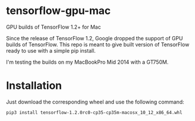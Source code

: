 # tensorflow-gpu-mac
GPU builds of TensorFlow 1.2+ for Mac 

Since the release of TensorFlow 1.2, Google dropped the support of GPU builds of TensorFlow. This repo is meant to give built version of TensorFlow ready to use with a simple pip install.

I'm testing the builds on my MacBookPro Mid 2014 with a GT750M. 

# Installation
Just download the corresponding wheel and use the following command:
```bash
pip3 install tensorflow-1.2.0rc0-cp35-cp35m-macosx_10_12_x86_64.whl
```

